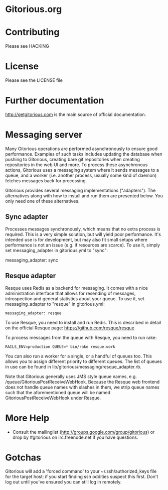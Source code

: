 Gitorious.org
=============

Contributing
============

Please see HACKING

License
=======

Please see the LICENSE file


Further documentation
=====================
http://getgitorious.com is the main source of official documentation.


Messaging server
================

Many Gitorious operations are performed asynchronously to ensure good
performance. Examples of such tasks includes updating the database when pushing
to Gitorious, creating bare git repositories when creating repositories in the
web UI and more. To process these asynchronous actions, Gitorious uses a
messaging system where it sends messages to a queue, and a worker (i.e. another
process, usually some kind of daemon) fetches messages back for processing.

Gitorious provides several messaging implementations ("adapters"). The
alternatives along with how to install and run them are presented below. You
only need one of these alternatives.

Sync adapter
------------

Processes messages synchronously, which means that no extra process is
required. This is a very simple solution, but will yield poor performance. It's
intended use is for development, but may also fit small setups where performance
is not an issue (e.g. if resources are scarce). To use it, simply set
messaging_adapter in gitorious.yml to "sync":

  messaging_adapter: sync

Resque adapter
--------------

Resque uses Redis as a backend for messaging. It comes with a nice
administration interface that allows for resending of messages, introspection
and general statistics about your queue. To use it, set messaging_adapter to
"resque" in gitorious.yml:

    messaging_adapter: resque

To use Resque, you need to install and run Redis. This is described in detail on
the official Resque page: https://github.com/resque/resque

To process messages from the queue with Resque, you need to run rake:

    RAILS_ENV=production QUEUE=* bin/rake resque:work

You can also run a worker for a single, or a handful of queues too. This allows
you to assign different priority to different queues. The list of queues in use
can be found in lib/gitorious/messaging/resque_adapter.rb.

Note that Gitorious generally uses JMS style queue names, e.g.
/queue/GitoriousPostReceiveWebHook. Because the Resque web frontend does not
handle queue names with slashes in them, we strip queue names such that the
aforementioned queue will be named GitoriousPostReceiveWebHook under Resque.


More Help
=========

* Consult the mailinglist (http://groups.google.com/group/gitorious) or drop
  by #gitorious on irc.freenode.net if you have questions.


Gotchas
=======

Gitorious will add a 'forced command' to your ~/.ssh/authorized_keys file for
the target host: if you start finding ssh oddities suspect this first. Don't
log out until you've ensured you can still log in remotely.
